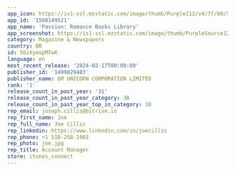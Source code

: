 ```yaml
---
app_icon: https://is1-ssl.mzstatic.com/image/thumb/Purple112/v4/7f/b0/57/7fb0578d-b786-cbb6-d8f6-c3e140160225/AppIcon-0-0-1x_U007emarketing-0-7-0-85-220.png/1024x1024bb.png
app_id: '1568149521'
app_name: 'Passion: Romance Books Library'
app_screenshot: https://is1-ssl.mzstatic.com/image/thumb/PurpleSource126/v4/43/c5/f3/43c5f378-6238-1fdb-03f4-9c587e232b18/499b4095-218e-4c32-8e01-5b6ad00071ad_Screenshot_01.jpg/1242x2688bb.png
category: Magazine & Newspapers
country: BR
id: 56zXymspMTwK
language: en
most_recent_release: '2024-02-17T00:00:00'
publisher_id: '1499829483'
publisher_name: GM UNICORN CORPORATION LIMITED
rank: '1'
release_count_in_past_year: '31'
release_count_in_past_year_category: 38
release_count_in_past_year_top_in_category: 38
rep_email: joseph.cillis@bitrise.io
rep_first_name: Joe
rep_full_name: Joe Cillis
rep_linkedin: https://www.linkedin.com/in/joecillis
rep_phone: +1 518-258-1902
rep_photo: joe.jpg
rep_title: Account Manager
store: itunes_connect
---
```


